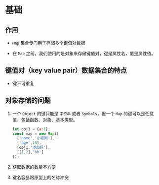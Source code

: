 # 基础

## 作用

*   `Map` 集合专门用于存储多个键值对数据

*   在 `Map` 之前，我们使用的是对象来存储键值对，键是属性名，值是属性值。

## 键值对（key value pair）数据集合的特点

*   键不可重复

## 对象存储的问题

1.  一个 `Object` 的键只能是 `字符串` 或者 `Symbols`，但一个 `Map` 的键可以是任意值，包括函数、对象、基本类型。

    ```javascript
    let obj1 = {a:1};
    const map = new Map([
      ['name','小刚刚'],
      ['age',18],
      [obj1,'添加好'],
      [[1,2],'hh']
    ]);
    ```

2.  获取数据的数量不方便

3.  键名容易跟原型上的名称冲突
